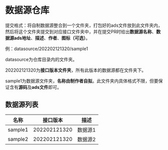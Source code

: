 # 数据源仓库

提交格式：将自制数据源整合到一个文件夹，打包好的ads文件放到此文件夹内，然后将这个文件夹提交到对应接口文件夹中，并在提交PR时给出**数据源名称**、**数据源ads地址**、**描述**、**作者**、**图标（可选）**。

例：datasource/202202121320/sample1

datasource为仓库目录内的文件夹。

202202121320为**接口版本文件夹**，所有此版本的数据源都在文件夹下。

sample1为数据源文件夹，**名称由制作者自拟**。此文件夹内具体格式不限，但要保证含有**源码**及**ads文件**即可。

## 数据源列表

| 名称    | 接口版本     | 描述    |
| ------- | ------------ | ------- |
| sample1 | 202202121320 | 数据源1 |
| sample2 | 202202121320 | 数据源2 |

